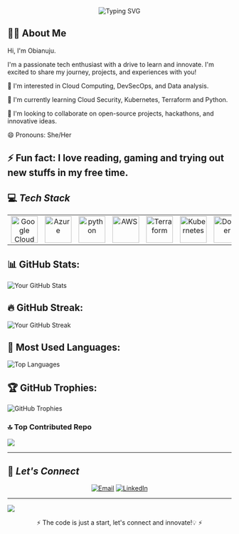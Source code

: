 <!-- Header Section -->
<p align="center">
  <img src="https://readme-typing-svg.demolab.com?font=Fira+Code&size=30&duration=4000&pause=500&center=true&vCenter=true&multiline=true&width=600&height=80&lines=Hello!+I'm+Obianuju Owoh;Cloud Security+%26+DevOps+Engineer" alt="Typing SVG" />
</p>


<!-- About Me Section -->
## 👩‍💻 **About Me**
Hi, I'm Obianuju.

I'm a passionate tech enthusiast with a drive to learn and innovate. I'm excited to share my journey, projects, and experiences with you!

👀 I'm interested in Cloud Computing, DevSecOps, and Data analysis.

🌱 I'm currently learning Cloud Security, Kubernetes, Terraform and Python.

💞️ I'm looking to collaborate on open-source projects, hackathons, and innovative ideas.

😄 Pronouns: She/Her

⚡ Fun fact: I love reading, gaming and trying out new stuffs in my free time.
---


## 💻 *Tech Stack*
<table align="center">
 <tr>
   <td align="center"><img src="https://cdn.jsdelivr.net/gh/devicons/devicon/icons/googlecloud/googlecloud-original.svg" width="60" alt="Google Cloud"/></td>
   <td align="center"><img src="https://cdn.jsdelivr.net/gh/devicons/devicon/icons/azure/azure-original.svg" width="60" alt="Azure"/></td>
   <td align="center"><img src="https://cdn.jsdelivr.net/gh/devicons/devicon/icons/python/python-original.svg" width="60" alt="python"/></td>
   <td align="center"><img src="https://cdn.jsdelivr.net/gh/devicons/devicon/icons/aws/aws-original.svg" width="60" alt="AWS"/></td>
   <td align="center"><img src="https://cdn.jsdelivr.net/gh/devicons/devicon/icons/terraform/terraform-original.svg" width="60" alt="Terraform"/></td>
   <td align="center"><img src="https://cdn.jsdelivr.net/gh/devicons/devicon/icons/kubernetes/kubernetes-plain.svg" width="60" alt="Kubernetes"/></td>
   <td align="center"><img src="https://cdn.jsdelivr.net/gh/devicons/devicon/icons/docker/docker-original.svg" width="60" alt="Docker"/></td>
   <td align="center"><img src="https://cdn.jsdelivr.net/gh/devicons/devicon/icons/vscode/vscode-original.svg" width="60" alt="VS Code"/></td>
   <td align="center"><img src="https://cdn.jsdelivr.net/gh/devicons/devicon/icons/git/git-original.svg" width="60" alt="Git"/></td>
   <td align="center"><img src="https://cdn.jsdelivr.net/gh/devicons/devicon/icons/linux/linux-original.svg" width="60" alt="Linux"/></td>
   <td align="center"><img src="https://img.shields.io/badge/Datadog-632CA6?style=flat&logo=datadog&logoColor=white" alt="Datadog" /></td>
   <td align="center"><img src="https://img.shields.io/badge/Cockpit-005CA9?style=flat&logoColor=white" alt="Cockpit"/></td>
 </tr>
</table>


## 📊 GitHub Stats:

![Your GitHub Stats](https://github-readme-stats.vercel.app/api?username=Obianuju-linda&show_icons=true&theme=dark&count_private=true)

## 🔥 GitHub Streak:
![Your GitHub Streak](https://github-readme-streak-stats.herokuapp.com/?user=Obianuju-linda&theme=dark&hide_border=false)

## 💬 Most Used Languages:
![Top Languages](https://github-readme-stats.vercel.app/api/top-langs/?username=Obianuju-linda&layout=compact&theme=dark)

## 🏆 GitHub Trophies:
![GitHub Trophies](https://github-profile-trophy.vercel.app/?username=Obianuju-linda&theme=darkhub&margin-w=15&margin-h=15)

### 🔝 Top Contributed Repo
![](https://github-contributor-stats.vercel.app/api?username=Obianuju-linda&limit=5&theme=dark&combine_all_yearly_contributions=true)

---
<!-- Contact Section -->
## 📲 *Let's Connect*
<p align="center">
 <a href="mailto:obianujuowoh15@gmail.com?subject=Hello Obianuju!"><img src="https://img.shields.io/badge/Email-D14836?logo=gmail&logoColor=white&style=for-the-badge" alt="Email"/></a>
 <a href="https://www.https://www.linkedin.com/in/obianuju-owoh-a30a49177/"><img src="https://img.shields.io/badge/LinkedIn-0077B5?logo=linkedin&logoColor=white&style=for-the-badge" alt="LinkedIn"/></a>
</p>

---

![](https://komarev.com/ghpvc/?username=obianuju-linda&color=blue)

<p align="center">⚡ The code is just a start, let's connect and innovate!💡 ⚡</p>
<!--
Obianuju-linda/Obianuju-linda is a ✨ special ✨ repository because its `README.md` (this file) appears on your GitHub profile.
You can click the Preview link to take a look at your changes.
--->
